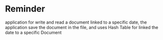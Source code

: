 # Reminder
application for write and read  a document linked to a specific date, 
the application save the document in the file,
and uses Hash Table for linked the date to a specific Document
